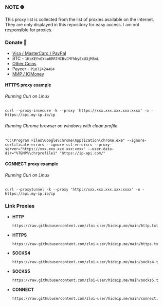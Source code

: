 ### NOTE ⛔

This proxy list is collected from the list of proxies available on the Internet. They are only displayed in this repository for easy access. I am not responsible for proxies.


### Donate 💸
- [Visa / MasterCard / PayPal](https://www.donationalerts.com/c/zloyuser)
- BTC - ```1KbXEYvGY4oURR7HCBvCMfhbyEcU3jM8mL```
- [Other Coins](https://nowpayments.io/donation/hideip)
- Payeer - ```P1072424404```
- [МИР / ЮMoney](https://yoomoney.ru/to/410014392099996)

#### HTTPS proxy example

###### Running Curl on Linux
```console
curl --proxy-insecure -k --proxy 'https://xxx.xxx.xxx.xxx:xxxx' -o - https://api.my-ip.io/ip
```

###### Running Chrome browser on windows with clean profile
```console
"C:\Program Files\Google\Chrome\Application\chrome.exe" --ignore-certificate-errors --ignore-ssl-errorsrs --proxy-server="https://xxx.xxx.xxx.xxx:xxxx" --user-data-dir="%TEMP%\chrprofile1" "https://ip-api.com/"
```

#### CONNECT proxy example

###### Running Curl on Linux
```console
curl --proxytunnel -k --proxy 'http://xxx.xxx.xxx.xxx:xxxx' -o - https://api.my-ip.io/ip
```

### Link Proxies

  - **HTTP**
    ```bash
    https://raw.githubusercontent.com/zloi-user/hideip.me/main/http.txt
    ```
  - **HTTPS**
    ```bash
    https://raw.githubusercontent.com/zloi-user/hideip.me/main/https.txt
    ```
  - **SOCKS4**
    ```bash
    https://raw.githubusercontent.com/zloi-user/hideip.me/main/socks4.txt
    ```
  - **SOCKS5**
    ```bash
    https://raw.githubusercontent.com/zloi-user/hideip.me/main/socks5.txt
    ```
  - **CONNECT**
    ```bash
    https://raw.githubusercontent.com/zloi-user/hideip.me/main/connect.txt
    ```

